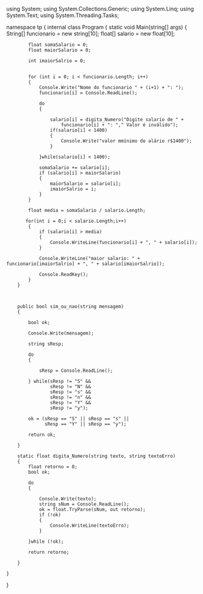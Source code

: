 using System;
using System.Collections.Generic;
using System.Linq;
using System.Text;
using System.Threading.Tasks;

namespace tp
{
    internal class Program
    {
        static void Main(string[] args)
        {
            String[] funcionario = new string[10];
            float[] salario = new float[10];

            float somaSalario = 0;
            float maiorSalario = 0;

            int imaiorSalrio = 0;


            for (int i = 0; i < funcionario.Length; i++)
            {
                Console.Write("Nome do funcionario " + (i+1) + ": ");
                funcionario[i] = Console.ReadLine();

                do
                {

                    salario[i] = digita_Numero("Digite salario de " +
                        funcionario[i] + ": "," Valor é inválido");
                    if(salario[i] < 1400)
                    {
                        Console.Write("valor mmínimo do alário r$1400");
                    }

                }while(salario[i] < 1400);

                somaSalario += salario[i];
                if (salario[i] > maiorSalario)
                {
                    maiorSalario = salario[i];
                    imaiorSalrio = i;
                }
            }

            float media = somaSalario / salario.Length;

           for(int i = 0;i < salario.Length;i++)
            {
                if (salario[i] > media)
                {
                    Console.WriteLine(funcionario[i] + ", " + salario[i]);  
                }

                Console.WriteLine("maior salario: " + funcionario[imaiorSalrio] + ", " + salario[imaiorSalrio]);

                Console.ReadKey();
            }
        }



        public bool sim_ou_nao(string mensagem)
        {

            bool ok;

            Console.Write(mensagem);

            string sResp;

            do
            {

                sResp = Console.ReadLine();

            } while(sResp != "S" &&
                    sResp != "N" &&
                    sResp != "s" &&
                    sResp != "n" &&
                    sResp != "Y" &&
                    sResp != "y");

            ok = (sResp == "S" || sResp == "s" ||
                  sResp == "Y" || sResp == "y");

            return ok;

        }

        static float digita_Numero(string texto, string textoErro)
        {
            float retorno = 0;
            bool ok;
 
            do
            {
 
                Console.Write(texto);
                string sNum = Console.ReadLine();
                ok = float.TryParse(sNum, out retorno);
                if (!ok)
                {
                    Console.WriteLine(textoErro);
                }

            }while (!ok);

            return retorno;

        }   
            
    }

}